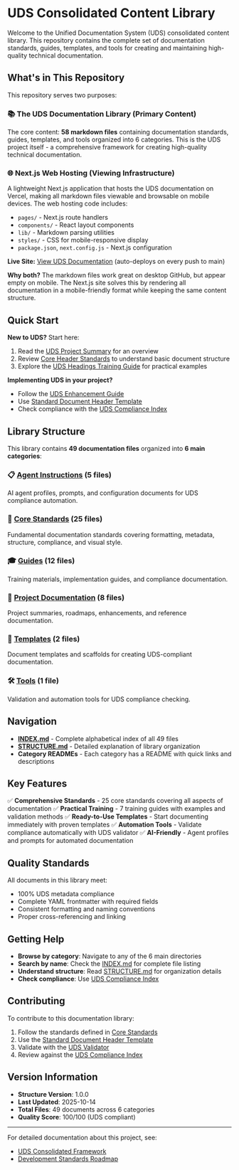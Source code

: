 # UDS Consolidated Content Library

Welcome to the Unified Documentation System (UDS) consolidated content library. This repository contains the complete set of documentation standards, guides, templates, and tools for creating and maintaining high-quality technical documentation.

## What's in This Repository

This repository serves two purposes:

### 📚 **The UDS Documentation Library** (Primary Content)
The core content: **58 markdown files** containing documentation standards, guides, templates, and tools organized into 6 categories. This is the UDS project itself - a comprehensive framework for creating high-quality technical documentation.

### 🌐 **Next.js Web Hosting** (Viewing Infrastructure)
A lightweight Next.js application that hosts the UDS documentation on Vercel, making all markdown files viewable and browsable on mobile devices. The web hosting code includes:
- `pages/` - Next.js route handlers
- `components/` - React layout components
- `lib/` - Markdown parsing utilities
- `styles/` - CSS for mobile-responsive display
- `package.json`, `next.config.js` - Next.js configuration

**Live Site:** [View UDS Documentation](https://uds-git-main-teamhart.vercel.app) (auto-deploys on every push to main)

**Why both?** The markdown files work great on desktop GitHub, but appear empty on mobile. The Next.js site solves this by rendering all documentation in a mobile-friendly format while keeping the same content structure.

## Quick Start

**New to UDS?** Start here:
1. Read the [UDS Project Summary](project-docs/summaries/uds-project-summary.md) for an overview
2. Review [Core Header Standards](core-standards/structure/uds-header-standards.md) to understand basic document structure
3. Explore the [UDS Headings Training Guide](guides/training/core-uds-headings-training-guide.md) for practical examples

**Implementing UDS in your project?**
- Follow the [UDS Enhancement Guide](guides/implementation/uds-enhancement-guide.md)
- Use [Standard Document Header Template](templates/document-templates/standard-document-header-template.md)
- Check compliance with the [UDS Compliance Index](guides/compliance/core-uds-compliance-index.md)

## Library Structure

This library contains **49 documentation files** organized into **6 main categories**:

### 📋 [Agent Instructions](agent-instructions/) (5 files)
AI agent profiles, prompts, and configuration documents for UDS compliance automation.

### 📘 [Core Standards](core-standards/) (25 files)
Fundamental documentation standards covering formatting, metadata, structure, compliance, and visual style.

### 🎓 [Guides](guides/) (12 files)
Training materials, implementation guides, and compliance documentation.

### 📁 [Project Documentation](project-docs/) (8 files)
Project summaries, roadmaps, enhancements, and reference documentation.

### 📄 [Templates](templates/) (2 files)
Document templates and scaffolds for creating UDS-compliant documentation.

### 🛠️ [Tools](tools/) (1 file)
Validation and automation tools for UDS compliance checking.

## Navigation

- **[INDEX.md](INDEX.md)** - Complete alphabetical index of all 49 files
- **[STRUCTURE.md](STRUCTURE.md)** - Detailed explanation of library organization
- **Category READMEs** - Each category has a README with quick links and descriptions

## Key Features

✅ **Comprehensive Standards** - 25 core standards covering all aspects of documentation
✅ **Practical Training** - 7 training guides with examples and validation methods
✅ **Ready-to-Use Templates** - Start documenting immediately with proven templates
✅ **Automation Tools** - Validate compliance automatically with UDS validator
✅ **AI-Friendly** - Agent profiles and prompts for automated documentation

## Quality Standards

All documents in this library meet:
- 100% UDS metadata compliance
- Complete YAML frontmatter with required fields
- Consistent formatting and naming conventions
- Proper cross-referencing and linking

## Getting Help

- **Browse by category**: Navigate to any of the 6 main directories
- **Search by name**: Check the [INDEX.md](INDEX.md) for complete file listing
- **Understand structure**: Read [STRUCTURE.md](STRUCTURE.md) for organization details
- **Check compliance**: Use [UDS Compliance Index](guides/compliance/core-uds-compliance-index.md)

## Contributing

To contribute to this documentation library:
1. Follow the standards defined in [Core Standards](core-standards/)
2. Use the [Standard Document Header Template](templates/document-templates/standard-document-header-template.md)
3. Validate with the [UDS Validator](tools/validators/uds-validator.md)
4. Review against the [UDS Compliance Index](guides/compliance/core-uds-compliance-index.md)

## Version Information

- **Structure Version**: 1.0.0
- **Last Updated**: 2025-10-14
- **Total Files**: 49 documents across 6 categories
- **Quality Score**: 100/100 (UDS compliant)

---

For detailed documentation about this project, see:
- [UDS Consolidated Framework](project-docs/summaries/uds-consolidated-framework.md)
- [Development Standards Roadmap](project-docs/roadmaps/development-standards-roadmap.md)
